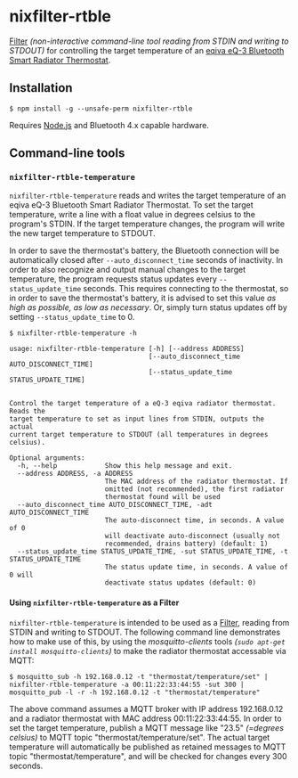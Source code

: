 # nixfilter-rtble

[Filter](https://en.wikipedia.org/wiki/Filter_(software)#Unix) *(non-interactive command-line tool reading from STDIN and writing to STDOUT)* for controlling the target temperature of an [eqiva eQ-3 Bluetooth Smart Radiator Thermostat](https://www.eq-3.com/products/eqiva/bluetooth-smart-radiator-thermostat.html).

## Installation

    $ npm install -g --unsafe-perm nixfilter-rtble

Requires [Node.js](https://nodejs.org/) and Bluetooth 4.x capable hardware.

## Command-line tools

### `nixfilter-rtble-temperature`

`nixfilter-rtble-temperature` reads and writes the target temperature of an eqiva eQ-3 Bluetooth Smart Radiator Thermostat. To set the target temperature, write a line with a float value in degrees celsius to the program's STDIN. If the target temperature changes, the program will write the new target temperature to STDOUT.

In order to save the thermostat's battery, the Bluetooth connection will be automatically closed after `--auto_disconnect_time` seconds of inactivity. In order to also recognize and output manual changes to the target temperature, the program requests status updates every `--status_update_time` seconds. This requires connecting to the thermostat, so in order to save the thermostat's battery, it is advised to set this value *as high as possible, as low as necessary*. Or, simply turn status updates off by setting `--status_update_time` to 0.

    $ nixfilter-rtble-temperature -h
    
    usage: nixfilter-rtble-temperature [-h] [--address ADDRESS]
                                       [--auto_disconnect_time AUTO_DISCONNECT_TIME]
                                       [--status_update_time STATUS_UPDATE_TIME]
                                
    
    Control the target temperature of a eQ-3 eqiva radiator thermostat. Reads the 
    target temperature to set as input lines from STDIN, outputs the actual 
    current target temperature to STDOUT (all temperatures in degrees celsius).
    
    Optional arguments:
      -h, --help            Show this help message and exit.
      --address ADDRESS, -a ADDRESS
                            The MAC address of the radiator thermostat. If 
                            omitted (not recommended), the first radiator 
                            thermostat found will be used
      --auto_disconnect_time AUTO_DISCONNECT_TIME, -adt AUTO_DISCONNECT_TIME
                            The auto-disconnect time, in seconds. A value of 0 
                            will deactivate auto-disconnect (usually not 
                            recommended, drains battery) (default: 1)
      --status_update_time STATUS_UPDATE_TIME, -sut STATUS_UPDATE_TIME, -t STATUS_UPDATE_TIME
                            The status update time, in seconds. A value of 0 will 
                            deactivate status updates (default: 0)

#### Using `nixfilter-rtble-temperature` as a Filter

`nixfilter-rtble-temperature` is intended to be used as a [Filter](https://en.wikipedia.org/wiki/Filter_(software)#Unix), reading from STDIN and writing to STDOUT. The following command line demonstrates how to make use of this, by using the *mosquitto-clients* tools *(`sudo apt-get install mosquitto-clients`)* to make the radiator thermostat accessable via MQTT:

    $ mosquitto_sub -h 192.168.0.12 -t "thermostat/temperature/set" | nixfilter-rtble-temperature -a 00:11:22:33:44:55 -sut 300 | mosquitto_pub -l -r -h 192.168.0.12 -t "thermostat/temperature"

The above command assumes a MQTT broker with IP address 192.168.0.12 and a radiator thermostat with MAC address 00:11:22:33:44:55. In order to set the target temperature, publish a MQTT message like "23.5" *(=degrees celsius)* to MQTT topic "thermostat/temperature/set". The actual target temperature will automatically be published as retained messages to MQTT topic "thermostat/temperature", and will be checked for changes every 300 seconds.
